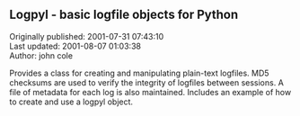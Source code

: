 ## Logpyl - basic logfile objects for Python  
Originally published: 2001-07-31 07:43:10  
Last updated: 2001-08-07 01:03:38  
Author: john cole  
  
Provides a class for creating and manipulating plain-text logfiles.  MD5 checksums are used to verify the integrity of logfiles between sessions.  A file of metadata for each log is also maintained.  Includes an example of how to create and use a logpyl object.